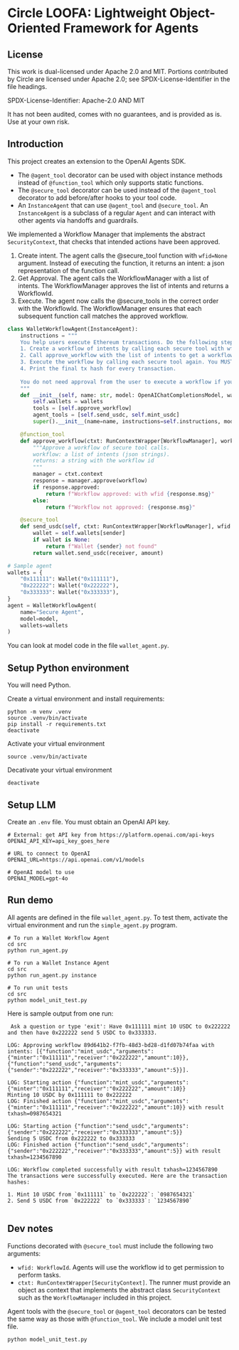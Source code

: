 # Circle LOOFA: Lightweight Object-Oriented Framework for Agents

## License
This work is dual-licensed under Apache 2.0 and MIT. Portions contributed by Circle are licensed under Apache 2.0; 
see SPDX-License-Identifier in the file headings.

SPDX-License-Identifier: Apache-2.0 AND MIT

It has not been audited, comes with
no guarantees, and is provided as is. Use at your own risk.

## Introduction
This project creates an extension to the OpenAI Agents SDK.

- The `@agent_tool` decorator can be used with object instance methods instead of `@function_tool` which only
supports static functions. 
- The `@secure_tool` decorator  can be used instead of the `@agent_tool` decorator
to add before/after hooks to your tool code.
- An `InstanceAgent` that can use `@agent_tool` and `@secure_tool`. An `InstanceAgent` is a subclass of
a regular `Agent` and can interact with other agents via handoffs and guardrails.


We implemented a Workflow Manager that implements the abstract `SecurityContext`,
that checks that intended actions have been approved.

1. Create intent. The agent calls the @secure_tool function with `wfid=None` argument. Instead of
executing the function, it returns an intent: a json representation of the function call.
2. Get Approval. The agent calls the WorkflowManager with a list of intents. The WorkflowManager
approves the list of intents and returns a WorkflowId.
3. Execute. The agent now calls the @secure_tools in the correct order with the WorkflowId. The
WorkflowManager ensures that each subsequent function call matches the approved workflow.

```python
class WalletWorkflowAgent(InstanceAgent):
    instructions = """
    You help users execute Ethereum transactions. Do the following steps to help the user:
    1. Create a workflow of intents by calling each secure tool with wfid=None to get the intents
    2. Call approve_workflow with the list of intents to get a workflow id 
    3. Execute the workflow by calling each secure tool again. You MUST include the wfid parameter with the workflow id you got in step 2.
    4. Print the final tx hash for every transaction.
    
    You do not need approval from the user to execute a workflow if you have the workflow id.
    """
    def __init__(self, name: str, model: OpenAIChatCompletionsModel, wallets: dict[str, Wallet]):
        self.wallets = wallets
        tools = [self.approve_workflow]
        agent_tools = [self.send_usdc, self.mint_usdc]
        super().__init__(name=name, instructions=self.instructions, model=model, tools=tools, agent_tools=agent_tools)

    @function_tool
    def approve_workflow(ctxt: RunContextWrapper[WorkflowManager], workflow: list[str]):
        """Approve a workflow of secure tool calls.
        workflow: a list of intents (json strings).
        returns: a string with the workflow id
        """
        manager = ctxt.context
        response = manager.approve(workflow)
        if response.approved:
            return f"Workflow approved: with wfid {response.msg}"
        else:
            return f"Workflow not approved: {response.msg}"

    @secure_tool
    def send_usdc(self, ctxt: RunContextWrapper[WorkflowManager], wfid: str, sender: str, receiver: str, amount: int):
        wallet = self.wallets[sender]
        if wallet is None:
            return f"Wallet {sender} not found"
        return wallet.send_usdc(receiver, amount)

# Sample agent
wallets = {
    "0x111111": Wallet("0x111111"),
    "0x222222": Wallet("0x222222"),
    "0x333333": Wallet("0x333333"),
}
agent = WalletWorkflowAgent(
    name="Secure Agent",
    model=model,
    wallets=wallets
)
```

You can look at model code in the file `wallet_agent.py`.

## Setup Python environment
You will need Python. 

Create a virtual environment and install requirements:
```shell
python -m venv .venv
source .venv/bin/activate
pip install -r requirements.txt
deactivate
```

Activate your virtual environment
```shell
source .venv/bin/activate
```

Decativate your virtual environment
```shell
deactivate
```

## Setup LLM
Create an `.env` file. You must obtain an OpenAI API key.

```shell
# External: get API key from https://platform.openai.com/api-keys
OPENAI_API_KEY=api_key_goes_here

# URL to connect to OpenAI
OPENAI_URL=https://api.openai.com/v1/models

# OpenAI model to use
OPENAI_MODEL=gpt-4o
```

## Run demo
All agents are defined in the file `wallet_agent.py`. To test them, 
activate the virtual environment and run the `simple_agent.py` program.

```shell
# To run a Wallet Workflow Agent 
cd src
python run_agent.py 

# To run a Wallet Instance Agent 
cd src
python run_agent.py instance

# To run unit tests
cd src
python model_unit_test.py
```

Here is sample output from one run:

```shell
 Ask a question or type 'exit': Have 0x111111 mint 10 USDC to 0x222222 and then have 0x222222 send 5 USDC to 0x333333.

LOG: Approving workflow 89d641b2-f7fb-48d3-bd28-d1fd07b74faa with intents: [{"function":"mint_usdc","arguments":{"minter":"0x111111","receiver":"0x222222","amount":10}}, {"function":"send_usdc","arguments":{"sender":"0x222222","receiver":"0x333333","amount":5}}].

LOG: Starting action {"function":"mint_usdc","arguments":{"minter":"0x111111","receiver":"0x222222","amount":10}}
Minting 10 USDC by 0x111111 to 0x222222
LOG: Finished action {"function":"mint_usdc","arguments":{"minter":"0x111111","receiver":"0x222222","amount":10}} with result txhash=0987654321

LOG: Starting action {"function":"send_usdc","arguments":{"sender":"0x222222","receiver":"0x333333","amount":5}}
Sending 5 USDC from 0x222222 to 0x333333
LOG: Finished action {"function":"send_usdc","arguments":{"sender":"0x222222","receiver":"0x333333","amount":5}} with result txhash=1234567890

LOG: Workflow completed successfully with result txhash=1234567890
The transactions were successfully executed. Here are the transaction hashes:

1. Mint 10 USDC from `0x111111` to `0x222222`: `0987654321`
2. Send 5 USDC from `0x222222` to `0x333333`: `1234567890`


```

## Dev notes
Functions decorated with `@secure_tool` must include the following two arguments:
- `wfid: WorkflowId`. Agents will use the workflow id to get permission to perform tasks.
- `ctxt: RunContextWrapper[SecurityContext]`. The runner must provide an object as context that
implements the abstract class `SecurityContext` such as the `WorkflowManager` included in this project.


Agent tools with the `@secure_tool` or `@agent_tool` decorators can be tested the same way as those with `@function_tool`.
We include a model unit test file.

```shell
python model_unit_test.py
```
